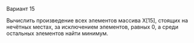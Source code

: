 Вариант 15

Вычислить произведение всех элементов массива Х[15], стоящих на нечётных местах, за исключением элементов, равных 0, а среди остальных элементов найти минимум.
